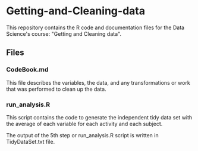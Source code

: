 # Getting-and-Cleaning-data

This repository contains the R code and documentation files for the Data Science's course: "Getting and Cleaning data".

## Files

### CodeBook.md
This file describes the variables, the data, and any transformations or work that was performed to clean up the data.

### run_analysis.R 
This script contains the code to generate the independent tidy data set with the average of each variable for each activity and each subject. 

The output of the 5th step or run_analysis.R script is written in TidyDataSet.txt file.
